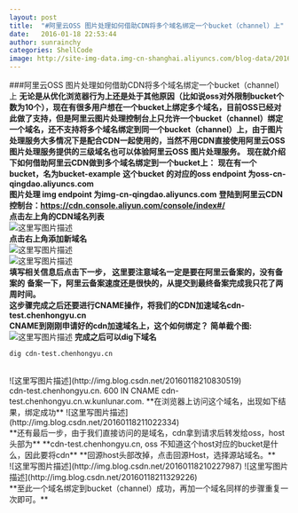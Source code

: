 ```yaml
---
layout: post
title:  "#阿里云OSS 图片处理如何借助CDN将多个域名绑定一个bucket（channel）上"
date:   2016-01-18 22:53:44
author: sunrainchy
categories: ShellCode
image: http://site-img-data.img-cn-shanghai.aliyuncs.com/blog-data/2016.01.18/aliyun.jpg@600w_600h
---
```

###阿里云OSS 图片处理如何借助CDN将多个域名绑定一个bucket（channel）上
**无论是从优化浏览器行为上还是处于其他原因（比如说oss对外限制bucket个数为10个），现在有很多用户想在一个bucket上绑定多个域名，目前OSS已经对此做了支持，但是阿里云图片处理控制台上只允许一个bucket（channel）绑定一个域名，还不支持将多个域名绑定到同一个bucket（channel）上，由于图片处理服务大多情况下是配合CDN一起使用的，当然不用CDN直接使用阿里云OSS 图片处理服务提供的三级域名也可以体验阿里云OSS 图片处理服务。**
**现在就介绍下如何借助阿里云CDN做到多个域名绑定到一个bucket上：**
**现在有一个bucket，名为bucket-example**
**这个bucket 的对应的oss endpoint 为oss-cn-qingdao.aliyuncs.com**     
**图片处理 img endpoint 为img-cn-qingdao.aliyuncs.com**
**登陆到阿里云CDN控制台：https://cdn.console.aliyun.com/console/index#/**
<br>
**点击左上角的CDN域名列表**
<br>
![这里写图片描述](http://img.blog.csdn.net/20160118205117218)
<br>
**点击右上角添加新域名**
<br>
![这里写图片描述](http://img.blog.csdn.net/20160118205310249)
<br>
![这里写图片描述](http://img.blog.csdn.net/20160118205725951)
<br>
**填写相关信息后点击下一步， 这里要注意域名一定是要在阿里云备案的，没有备案的**
**备案一下，阿里云备案速度还是很快的，从提交到最终备案完成我只花了两周时间。**
<br>
**这步骤完成之后还要进行CNAME操作，将我们的CDN加速域名cdn-test.chenhongyu.cn**
<br>
**CNAME到刚刚申请好的cdn加速域名上，这个如何绑定？**
**简单截个图:**
<br>
![这里写图片描述](http://img.blog.csdn.net/20160118210508619)
**完成之后可以dig下域名**
<br>
```
dig cdn-test.chenhongyu.cn
```
<br>
![这里写图片描述](http://img.blog.csdn.net/20160118210830519)
<br>
cdn-test.chenhongyu.cn.   600   IN   CNAME   cdn-test.chenhongyu.cn.w.kunlunar.com.
**在浏览器上访问这个域名，出现如下结果，绑定成功**
![这里写图片描述](http://img.blog.csdn.net/20160118211022334)
<br>
**还有最后一步，由于我们直接访问的是域名，cdn拿到请求后转发给oss，host头部为**
**cdn-test.chenhongyu.cn, oss 不知道这个host对应的bucket是什么，因此要将cdn**
**回源host头部改掉，点击回源Host，选择源站域名。**
<br>
![这里写图片描述](http://img.blog.csdn.net/20160118210227987)
![这里写图片描述](http://img.blog.csdn.net/20160118211329226)
<br>
**至此一个域名绑定到bucket（channel）成功，再加一个域名同样的步骤重复一次即可。**


